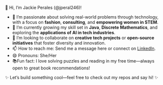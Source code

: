 👋 Hi, I’m Jackie Perales (@jperal246)!  
- 👀 I’m passionate about solving real-world problems through technology, with a focus on **fashion**, **consulting**, and **empowering women in STEM**.  
- 🌱 I’m currently growing my skill set in **Java**, **Discrete Mathematics**, and exploring the **applications of AI in tech industries**.  
- 💞️ I’m looking to collaborate on **creative tech projects** or **open-source initiatives** that foster diversity and innovation.  
- 📫 How to reach me: Send me a message here or connect on [LinkedIn](https://www.linkedin.com/in/jacqueline-perales246/).  
- 😄 Pronouns: She/Her  
- 📚Fun fact: I love solving puzzles and reading in my free time—always open to great book recommendations!  

✨ Let’s build something cool—feel free to check out my repos and say hi! ✨  


<!---
jperal246/jperal246 is a ✨ special ✨ repository because its `README.md` (this file) appears on your GitHub profile.
You can click the Preview link to take a look at your changes.
--->
